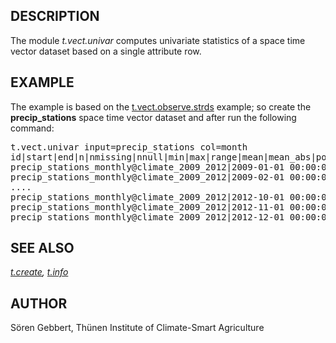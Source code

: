 <h2>DESCRIPTION</h2>

The module <em>t.vect.univar</em> computes univariate statistics of a
space time vector dataset based on a single attribute row.

<h2>EXAMPLE</h2>

The example is based on the <a href="t.vect.observe.strds.html">t.vect.observe.strds</a>
example; so create the <b>precip_stations</b> space time vector dataset
and after run the following command:

<div class="code"><pre>
t.vect.univar input=precip_stations col=month
id|start|end|n|nmissing|nnull|min|max|range|mean|mean_abs|population_stddev|population_variance|population_coeff_variation|sample_stddev|sample_variance|kurtosis|skewness
precip_stations_monthly@climate_2009_2012|2009-01-01 00:00:00|2009-02-01 00:00:00|132|0|4|-2.31832|7.27494|9.59326|3.44624|3.5316|1.79322|3.21564|0.520341|1.80005|3.24019|0.484515|-0.338519
precip_stations_monthly@climate_2009_2012|2009-02-01 00:00:00|2009-03-01 00:00:00|132|0|4|-0.654152|7.90613|8.56028|5.47853|5.48844|1.73697|3.01708|0.317051|1.74359|3.04011|0.875252|-1.0632
....
precip_stations_monthly@climate_2009_2012|2012-10-01 00:00:00|2012-11-01 00:00:00|132|0|4|9.67596|18.4654|8.78945|14.945|14.945|1.90659|3.6351|0.127574|1.91386|3.66285|-0.0848967|-0.700833
precip_stations_monthly@climate_2009_2012|2012-11-01 00:00:00|2012-12-01 00:00:00|132|0|4|3.56755|10.6211|7.05357|7.72153|7.72153|1.33684|1.78715|0.173132|1.34194|1.8008|0.90434|-0.863935
precip_stations_monthly@climate_2009_2012|2012-12-01 00:00:00|2013-01-01 00:00:00|132|0|4|3.04325|11.6368|8.5935|8.20147|8.20147|1.78122|3.17275|0.217183|1.78801|3.19697|-0.177991|-0.501295
</pre></div>

<h2>SEE ALSO</h2>

<em>
<a href="t.create.html">t.create</a>,
<a href="t.info.html">t.info</a>
</em>

<h2>AUTHOR</h2>

S&ouml;ren Gebbert, Th&uuml;nen Institute of Climate-Smart Agriculture
